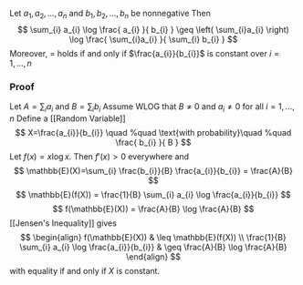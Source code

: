 Let $a_{1},a_{2},\dots,a_{n}$ and $b_{1},b_{2},\dots,b_{n}$ be nonnegative
Then
$$
\sum_{i} a_{i} \log \frac{ a_{i} }{ b_{i} } \geq \left( \sum_{i}a_{i} \right) \log \frac{ \sum_{i}a_{i} }{ \sum_{i} b_{i} }
$$
Moreover, $=$ holds if and only if $\frac{a_{i}}{b_{i}}$ is constant over $i=1,\dots,n$
### Proof
Let $A=\sum_{i}a_{i}$ and $B=\sum_{i}b_{i}$
Assume WLOG that $B\neq 0$ and $a_{i}\neq 0$ for all $i=1,\dots,n$
Define a [[Random Variable]]
$$
X=\frac{a_{i}}{b_{i}} \quad %quad
\text{with probability}\quad %quad
 \frac{ b_{i} }{ B }
$$
Let $f(x)=x\log x$.
Then $f'(x)>0$ everywhere and
$$
\mathbb{E}(X)=\sum_{i} \frac{b_{i}}{B} \frac{a_{i}}{b_{i}} = \frac{A}{B}
$$
$$
\mathbb{E}(f(X)) = \frac{1}{B} \sum_{i} a_{i} \log \frac{a_{i}}{b_{i}}
$$
$$
f(\mathbb{E}(X)) = \frac{A}{B} \log \frac{A}{B}
$$
[[Jensen's Inequality]] gives
$$
\begin{align}
f(\mathbb{E}(X)) &  \leq \mathbb{E}(f(X))  \\
\frac{1}{B} \sum_{i} a_{i} \log \frac{a_{i}}{b_{i}}  & \geq \frac{A}{B} \log \frac{A}{B} 
\end{align}
$$
with equality if and only if $X$ is constant. 
